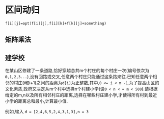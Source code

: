 # 区间动归

`f[i][j]=opt(f[i][j],f[i][k]+f[k][j]+something)`

## 矩阵乘法

## 建学校

在某山区修建了一条道路,恰好穿越总共m个村庄的每个村庄一次(编号依次为 `0,1,2,3...`),没有回路或交叉,任意两个村庄只能通过这条路来往.已知任意两个相邻的村庄(i和i+1)之间的距离为`d[i]`为正整数,其中,`0 <= i < m -1`.为了提高山区的文化素质,政府又决定从m个村中选择n个村建小学(设`0 < n < = m < 500`).请根据给定的m,n以及所有相邻村庄的距离,选择在哪些村庄建小学,才使得所有村到最近小学的距离总和最小,计算最小值.

例如,输入 `d = [2,4,6,5,2,4,3,1,3],n = 3`